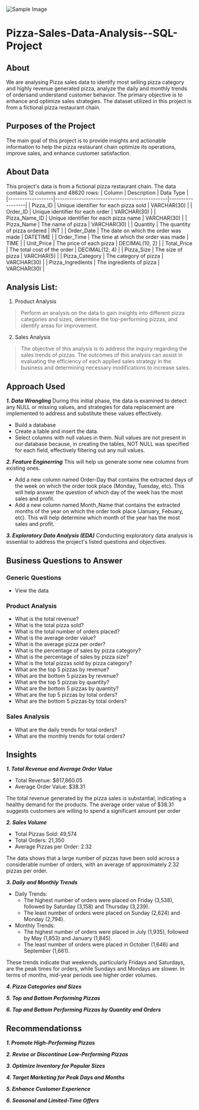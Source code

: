 ![Sample Image](https://github.com/razi-haider/Pizza-Sales-Data-Analysis--SQL-Project/blob/main/pizza.jpg)

# Pizza-Sales-Data-Analysis--SQL-Project
## About
We are analysing Pizza sales data to identify most selling pizza category and highly revenue generated pizza, analyze the daily and monthly trends of ordersand understand customer behavior. The primary objective is to enhance and optimize sales strategies. The dataset utilized in this project is  from a fictional pizza restaurant chain.

## Purposes of the Project
The main goal of this project is to provide insights and actionable information to help the pizza restaurant chain optimize its operations, improve sales, and enhance customer satisfaction.

## About Data
This project's data is from a fictional pizza restaurant chain.
The data contains 12 columns and 48620 rows:
| Column            | Description                                   | Data Type        |
|-------------------|-----------------------------------------------|------------------|
| Pizza_ID          | Unique identifier for each pizza sold         | VARCHAR(30)      |
| Order_ID          | Unique identifier for each order              | VARCHAR(30)      |
| Pizza_Name_ID     | Unique identifier for each pizza name         | VARCHAR(30)      |
| Pizza_Name        | The name of pizza                             | VARCHAR(30)      |
| Quantity          | The quantity of pizza ordered                 | INT              |
| Order_Date        | The date on which the order was made          | DATETIME         |
| Order_Time        | The time at which the order was made          | TIME             |
| Unit_Price        | The price of each pizza                       | DECIMAL(10, 2)   |
| Total_Price       | The total cost of the order                   | DECIMAL(12, 4)   |
| Pizza_Size        | The size of pizza                             | VARCHAR(5)       |
| Pizza_Category    | The category of pizza                         | VARCHAR(30)      |
| Pizza_Ingredients | The ingredients of pizza                      | VARCHAR(30)      |


## Analysis List:

1.	Product Analysis

> Perform an analysis on the data to gain insights into different pizza categories and sizes, determine the top-performing pizzas, and identify areas for improvement.

2.	Sales Analysis
   
> The objective of this analysis is to address the inquiry regarding the sales trends of pizzas. The outcomes of this analysis can assist in evaluating the efficiency of each applied sales strategy in the business and determining necessary modifications to increase sales.


## Approach Used
***1.	Data Wrangling***
During this initial phase, the data is examined to detect any NULL or missing values, and strategies for data replacement are implemented to address and substitute these values effectively.
- Build a database
- Create a table and insert the data.
- Select columns with null values in them. Null values are not present in our database because, in creating the tables, NOT NULL was specified for each field, effectively filtering out any null values.

***2.	Feature Enginerring***
This will help us generate some new columns from existing ones.
- Add a new column named Order-Day that contains the extracted days of the week on which the order took place (Monday, Tuesday, etc). This will help answer the question of which day of the week has the most sales and profit.
- Add a new column named Month_Name that contains the extracted months of the year on which the order took place (January, Febuary, etc). This will help determine which month of the year has the most sales and profit.

***3.  Exploratory Data Analysis (EDA)***
Conducting exploratory data analysis is essential to address the project's listed questions and objectives.

## Business Questions to Answer

### Generic Questions
- View the data	

### Product Analysis
- What is the total revenue?
- What is the total pizza sold?
- What is the total number of orders placed?
- What is the average order value?
- What is the average pizza per order?
- What is the percentage of sales by pizza category?
- What is the percentage of sales by pizza size?
- What is the total pizzas sold by pizza category?
- What are the top 5 pizzas by revenue?
- What are the bottom 5 pizzas by revenue?
- What are the top 5 pizzas by quantity?
- What are the bottom 5 pizzas by quantity?
- What are the top 5 pizzas by total orders?
- What are the bottom 5 pizzas by total orders?

### Sales Analysis
- What are the daily trends for total orders?
- What are the monthly trends for total orders?

## Insights
***1.	Total Revenue and Average Order Value***
- Total Revenue: $817,860.05
- Average Order Value: $38.31

The total revenue generated by the pizza sales is substantial, indicating a healthy demand for the products. The average order value of $38.31 suggests customers are willing to spend a significant amount per order

***2.	Sales Volume***
- Total Pizzas Sold: 49,574
- Total Orders: 21,350
- Average Pizzas per Order: 2.32

The data shows that a large number of pizzas have been sold across a considerable number of orders, with an average of approximately 2.32 pizzas per order.

***3.	Daily and Monthly Trends***
- Daily Trends:
   - The highest number of orders were placed on Friday (3,538), followed by Saturday (3,158) and Thursday (3,239).
   - The least number of orders were placed on Sunday (2,624) and Monday (2,794).
- Monthly Trends:
   - The highest number of orders were placed in July (1,935), followed by May (1,853) and January (1,845).
   - The least number of orders were placed in October (1,646) and September (1,661).

These trends indicate that weekends, particularly Fridays and Saturdays, are the peak times for orders, while Sundays and Mondays are slower. In terms of months, mid-year periods see higher order volumes.

***4.	Pizza Categories and Sizes***


***5.	Top and Bottom Performing Pizzas***


***6.	Top and Bottom Performing Pizzas by Quantity and Orders***


## Recommendationss
***1.	Promote High-Performing Pizzas***


***2.	Revise or Discontinue Low-Performing Pizzas***


***3.	Optimize Inventory for Popular Sizes***


***4.	Target Marketing for Peak Days and Months***


***5.	Enhance Customer Experience***


***6.	Seasonal and Limited-Time Offers***

